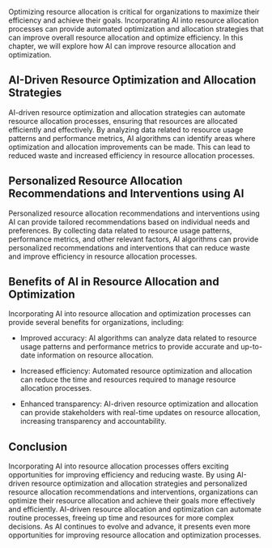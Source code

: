 
Optimizing resource allocation is critical for organizations to maximize their efficiency and achieve their goals. Incorporating AI into resource allocation processes can provide automated optimization and allocation strategies that can improve overall resource allocation and optimize efficiency. In this chapter, we will explore how AI can improve resource allocation and optimization.

AI-Driven Resource Optimization and Allocation Strategies
---------------------------------------------------------

AI-driven resource optimization and allocation strategies can automate resource allocation processes, ensuring that resources are allocated efficiently and effectively. By analyzing data related to resource usage patterns and performance metrics, AI algorithms can identify areas where optimization and allocation improvements can be made. This can lead to reduced waste and increased efficiency in resource allocation processes.

Personalized Resource Allocation Recommendations and Interventions using AI
---------------------------------------------------------------------------

Personalized resource allocation recommendations and interventions using AI can provide tailored recommendations based on individual needs and preferences. By collecting data related to resource usage patterns, performance metrics, and other relevant factors, AI algorithms can provide personalized recommendations and interventions that can reduce waste and improve efficiency in resource allocation processes.

Benefits of AI in Resource Allocation and Optimization
------------------------------------------------------

Incorporating AI into resource allocation and optimization processes can provide several benefits for organizations, including:

* Improved accuracy: AI algorithms can analyze data related to resource usage patterns and performance metrics to provide accurate and up-to-date information on resource allocation.

* Increased efficiency: Automated resource optimization and allocation can reduce the time and resources required to manage resource allocation processes.

* Enhanced transparency: AI-driven resource optimization and allocation can provide stakeholders with real-time updates on resource allocation, increasing transparency and accountability.

Conclusion
----------

Incorporating AI into resource allocation processes offers exciting opportunities for improving efficiency and reducing waste. By using AI-driven resource optimization and allocation strategies and personalized resource allocation recommendations and interventions, organizations can optimize their resource allocation and achieve their goals more effectively and efficiently. AI-driven resource allocation and optimization can automate routine processes, freeing up time and resources for more complex decisions. As AI continues to evolve and advance, it presents even more opportunities for improving resource allocation and optimization processes.
